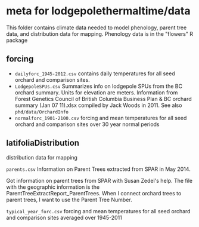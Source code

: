 # meta for lodgepolethermaltime/data

This folder contains climate data needed to model phenology, parent tree data, and distribution data for mapping.
Phenology data is in the "flowers" R package

## forcing
- `dailyforc_1945-2012.csv` 
contains daily temperatures for all seed orchard and comparison sites.
- `LodgepoleSPUs.csv`
Summarizes info on lodgepole SPUs from the BC orchard summary. Units for elevation are meters. Information from Forest Genetics Council of British Columbia Business Plan & BC orchard summary (Jan 07 11).xlsx compiled by Jack Woods in 2011. See also `phd/data/OrchardInfo`
- `normalforc_1901-2100.csv`
forcing and mean temperatures for all seed orchard and comparison sites over 30 year normal periods

## latifoliaDistribution
distribution data for mapping

`parents.csv`
Information on Parent Trees extracted from SPAR in May 2014.

Got information on parent trees from SPAR with Susan Zedel's help. 
The file with the geographic information is the ParentTreeExtractReport_ParentTrees. When I connect orchard trees to parent trees, I want to use the Parent Tree Number.

`typical_year_forc.csv`
forcing and mean temperatures for all seed orchard and comparison sites averaged over 1945-2011
